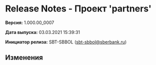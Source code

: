 # Release Notes - Проект 'partners'

**Версия:** 1.000.00_0007

**Дата выпуска:** 03.03.2021 15:39:31

**Инициатор релиза:** SBT-SBBOL (sbt-sbbol@sberbank.ru)

## Изменения
